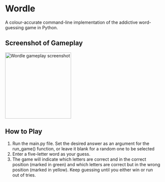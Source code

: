 # Wordle
A colour-accurate command-line implementation of the addictive word-guessing game in Python.

## Screenshot of Gameplay
<img width="214" alt="Wordle gameplay screenshot" src="https://user-images.githubusercontent.com/98430636/221374455-34679d49-1aaf-4dad-af47-a619424af7d1.png">


## How to Play
1. Run the main.py file. Set the desired answer as an argument for the run_game() function, or leave it blank for a random one to be selected
2. Enter a five-letter word as your guess.
3. The game will indicate which letters are correct and in the correct position (marked in green) and which letters are correct but in the wrong position (marked in yellow).
Keep guessing until you either win or run out of tries.
